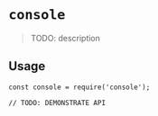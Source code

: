# `console`

> TODO: description

## Usage

```
const console = require('console');

// TODO: DEMONSTRATE API
```
